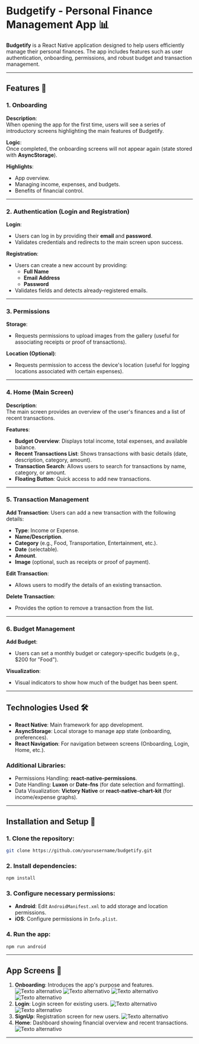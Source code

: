 # Budgetify - Personal Finance Management App 📊

**Budgetify** is a React Native application designed to help users efficiently manage their personal finances. The app includes features such as user authentication, onboarding, permissions, and robust budget and transaction management.

---

## Features 🚀

### **1. Onboarding**
**Description**:  
When opening the app for the first time, users will see a series of introductory screens highlighting the main features of Budgetify.

**Logic**:  
Once completed, the onboarding screens will not appear again (state stored with **AsyncStorage**).

**Highlights**:
- App overview.
- Managing income, expenses, and budgets.
- Benefits of financial control.

---

### **2. Authentication (Login and Registration)**

**Login**:
- Users can log in by providing their **email** and **password**.
- Validates credentials and redirects to the main screen upon success.

**Registration**:
- Users can create a new account by providing:
  - **Full Name**
  - **Email Address**
  - **Password**
- Validates fields and detects already-registered emails.

---

### **3. Permissions**

**Storage**:
- Requests permissions to upload images from the gallery (useful for associating receipts or proof of transactions).

**Location (Optional)**:
- Requests permission to access the device's location (useful for logging locations associated with certain expenses).

---

### **4. Home (Main Screen)**
**Description**:  
The main screen provides an overview of the user's finances and a list of recent transactions.

**Features**:
- **Budget Overview**: Displays total income, total expenses, and available balance.
- **Recent Transactions List**: Shows transactions with basic details (date, description, category, amount).
- **Transaction Search**: Allows users to search for transactions by name, category, or amount.
- **Floating Button**: Quick access to add new transactions.

---

### **5. Transaction Management**

**Add Transaction**:
Users can add a new transaction with the following details:
- **Type**: Income or Expense.
- **Name/Description**.
- **Category** (e.g., Food, Transportation, Entertainment, etc.).
- **Date** (selectable).
- **Amount**.
- **Image** (optional, such as receipts or proof of payment).

**Edit Transaction**:
- Allows users to modify the details of an existing transaction.

**Delete Transaction**:
- Provides the option to remove a transaction from the list.

---

### **6. Budget Management**

**Add Budget**:
- Users can set a monthly budget or category-specific budgets (e.g., $200 for "Food").

**Visualization**:
- Visual indicators to show how much of the budget has been spent.



---

## Technologies Used 🛠️

- **React Native**: Main framework for app development.
- **AsyncStorage**: Local storage to manage app state (onboarding, preferences).
- **React Navigation**: For navigation between screens (Onboarding, Login, Home, etc.).

### **Additional Libraries**:
- Permissions Handling: **react-native-permissions**.
- Date Handling: **Luxon** or **Date-fns** (for date selection and formatting).
- Data Visualization: **Victory Native** or **react-native-chart-kit** (for income/expense graphs).

---

## Installation and Setup 🔧

### **1. Clone the repository**:
```bash
git clone https://github.com/yourusername/budgetify.git
```

### **2. Install dependencies**:
```bash
npm install
```

### **3. Configure necessary permissions**:
- **Android**: Edit `AndroidManifest.xml` to add storage and location permissions.
- **iOS**: Configure permissions in `Info.plist`.

### **4. Run the app**:
```bash
npm run android   
```

---

## App Screens 📸

1. **Onboarding**: Introduces the app's purpose and features.
![Texto alternativo](./src/assets/img/onboarding1.jpg)
![Texto alternativo](./src/assets/img/onboarding2.jpg)
![Texto alternativo](./src/assets/img/onboarding3.jpg)
![Texto alternativo](./src/assets/img/onboarding4.jpg)
2. **Login**: Login screen for existing users.
![Texto alternativo](./src/assets/img/login.jpg)
![Texto alternativo](./src/assets/img/login2.jpg)
3. **SignUp**: Registration screen for new users.
![Texto alternativo](./src/assets/img/singup.jpg)
4. **Home**: Dashboard showing financial overview and recent transactions.
![Texto alternativo](./src/assets/img/Home.jpg)

---



